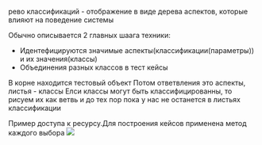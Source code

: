 рево классификаций - отображение в виде дерева аспектов, которые влияют на поведение системы

Обычно описывается 2 главных шаага техники:
* Идентефицируются значимые аспекты(классификации(параметры)) и их значения(классы)
* Объединения разных классов в тест кейсы

В корне находится тестовый объект
Потом ответвления это аспекты, листья - классы
Елси классы могут быть классифицированны, то рисуем их как ветвь и до тех пор пока у нас не останется в листьях классификации

Пример доступа к ресурсу.Для построения кейсов применена метод каждого выбора
![](https://cdn2.sysgears.com/images/blog/inline/2016-09-19-classification-tree-d0ae2eb84fb301c22208f6517158f2e1.png)


